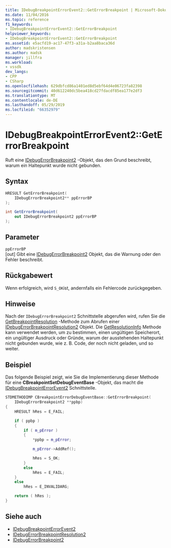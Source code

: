```yaml
---
title: IDebugBreakpointErrorEvent2::GetErrorBreakpoint | Microsoft-Dokumentation
ms.date: 11/04/2016
ms.topic: reference
f1_keywords:
- IDebugBreakpointErrorEvent2::GetErrorBreakpoint
helpviewer_keywords:
- IDebugBreakpointErrorEvent2::GetErrorBreakpoint
ms.assetid: e5acfd19-ac17-47f3-a31a-b2aa8baca36d
author: madskristensen
ms.author: madsk
manager: jillfra
ms.workload:
- vssdk
dev_langs:
- CPP
- CSharp
ms.openlocfilehash: 629dbfcd86a1401ed8d5ebf64d4e06723fa82398
ms.sourcegitcommit: 40d612240dc5bea418cd27fdacdf85ea177e2df3
ms.translationtype: MT
ms.contentlocale: de-DE
ms.lasthandoff: 05/29/2019
ms.locfileid: "66352979"
---
```

# <a name="idebugbreakpointerrorevent2geterrorbreakpoint"></a>IDebugBreakpointErrorEvent2::GetErrorBreakpoint
Ruft eine [IDebugErrorBreakpoint2](../../../extensibility/debugger/reference/idebugerrorbreakpoint2.md) -Objekt, das den Grund beschreibt, warum ein Haltepunkt wurde nicht gebunden.

## <a name="syntax"></a>Syntax

```cpp
HRESULT GetErrorBreakpoint( 
    IDebugErrorBreakpoint2** ppErrorBP
);
```

```csharp
int GetErrorBreakpoint( 
    out IDebugErrorBreakpoint2 ppErrorBP
);
```

## <a name="parameters"></a>Parameter
`ppErrorBP`\
[out] Gibt eine [IDebugErrorBreakpoint2](../../../extensibility/debugger/reference/idebugerrorbreakpoint2.md) Objekt, das die Warnung oder den Fehler beschreibt.

## <a name="return-value"></a>Rückgabewert
Wenn erfolgreich, wird `S_OK`ist, andernfalls ein Fehlercode zurückgegeben.

## <a name="remarks"></a>Hinweise
Nach der `IDebugErrorBreakpoint2` Schnittstelle abgerufen wird, rufen Sie die [GetBreakpointResolution](../../../extensibility/debugger/reference/idebugerrorbreakpoint2-getbreakpointresolution.md) -Methode zum Abrufen einer [IDebugErrorBreakpointResolution2](../../../extensibility/debugger/reference/idebugerrorbreakpointresolution2.md) Objekt. Die [GetResolutionInfo](../../../extensibility/debugger/reference/idebugerrorbreakpointresolution2-getresolutioninfo.md) Methode kann verwendet werden, um zu bestimmen, einen ungültigen Speicherort, ein ungültiger Ausdruck oder Gründe, warum der ausstehenden Haltepunkt nicht gebunden wurde, wie z. B. Code, der noch nicht geladen, und so weiter.

## <a name="example"></a>Beispiel
Das folgende Beispiel zeigt, wie Sie die Implementierung dieser Methode für eine **CBreakpointSetDebugEventBase** -Objekt, das macht die [IDebugBreakpointErrorEvent2](../../../extensibility/debugger/reference/idebugbreakpointerrorevent2.md) Schnittstelle.

```cpp
STDMETHODIMP CBreakpointErrorDebugEventBase::GetErrorBreakpoint(
    IDebugErrorBreakpoint2 **ppbp)
{
    HRESULT hRes = E_FAIL;

    if ( ppbp )
    {
        if ( m_pError )
        {
            *ppbp = m_pError;

            m_pError->AddRef();

            hRes = S_OK;
        }
        else
            hRes = E_FAIL;
    }
    else
        hRes = E_INVALIDARG;

    return ( hRes );
}
```

## <a name="see-also"></a>Siehe auch
- [IDebugBreakpointErrorEvent2](../../../extensibility/debugger/reference/idebugbreakpointerrorevent2.md)
- [IDebugErrorBreakpointResolution2](../../../extensibility/debugger/reference/idebugerrorbreakpointresolution2.md)
- [IDebugErrorBreakpoint2](../../../extensibility/debugger/reference/idebugerrorbreakpoint2.md)
